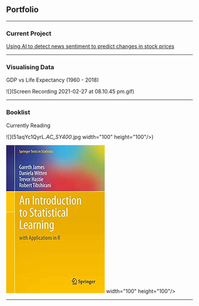 ## Portfolio 

---

### Current Project

[Using AI to detect news sentiment to predict changes in stock prices](sample_page.md)





---

### Visualising Data

GDP vs Life Expectancy (1960 - 2018)

![](Screen Recording 2021-02-27 at 08.10.45 pm.gif)

---

### Booklist

Currently Reading 


![](51aqYc1QyrL._AC_SY400_.jpg width="100" height="100"/>)

![](41pP5+SAv-L._AC_SY400_.jpg) width="100" height="100"/>



---




